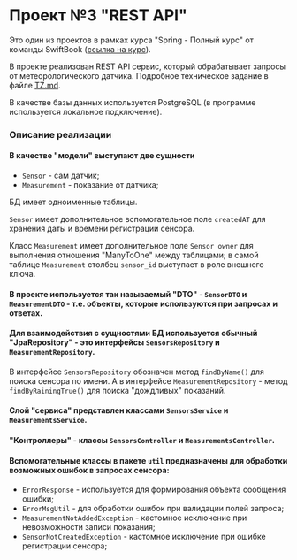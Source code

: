 # Проект №3 "REST API"
Это один из проектов в рамках курса "Spring - Полный курс" от команды SwiftBook 
([ссылка на курс](https://swiftbook.org/courses/438/show_promo)).

В проекте реализован REST API сервис, который обрабатывает запросы от метеорологического датчика.
Подробное техническое задание в файле [TZ.md](TZ.md).

В качестве базы данных используется PostgreSQL (в программе используется локальное подключение).

### Описание реализации

#### В качестве "модели" выступают две сущности
 * `Sensor` - сам датчик;
 * `Measurement` - показание от датчика;

БД имеет одноименные таблицы.

`Sensor` имеет дополнительное вспомогательное поле `createdAT` для хранения даты и времени регистрации сенсора. 

Класс `Measurement` имеет дополнительное поле `Sensor owner` для выполнения отношения "ManyToOne" между таблицами; в самой таблице `Measurement` столбец `sensor_id` выступает в роле внешнего ключа.

#### В проекте используется так называемый "DTO" - `SensorDTO` и `MeasurementDTO` - т.е. объекты, которые используются при запросах и ответах.

#### Для взаимодействия с сущностями БД используется обычный "JpaRepository" - это интерфейсы `SensorsRepository` и `MeasurementRepository`.  

В интерфейсе `SensorsRepository` обозначен метод `findByName()` для поиска сенсора по имени. А в интерфейсе `MeasurementRepository` - метод `findByRainingTrue()` для поиска "дождливых" показаний.

#### Слой "сервиса" представлен классами `SensorsService` и `MeasurementsService`.

#### "Контроллеры" -  классы `SensorsController` и `MeasurementsController`.

#### Вспомогательные классы в пакете `util` предназначены для обработки возможных ошибок в запросах сенсора: 

 * `ErrorResponse` - используется для формирования объекта сообщения ошибки;
 * `ErrorMsgUtil` - для обработки ошибок при валидации полей запроса;
 * `MeasurementNotAddedException` - кастомное исключение при невозможности записи показания;
 * `SensorNotCreatedException` - кастомное исключение при ошибке регистрации сенсора;


